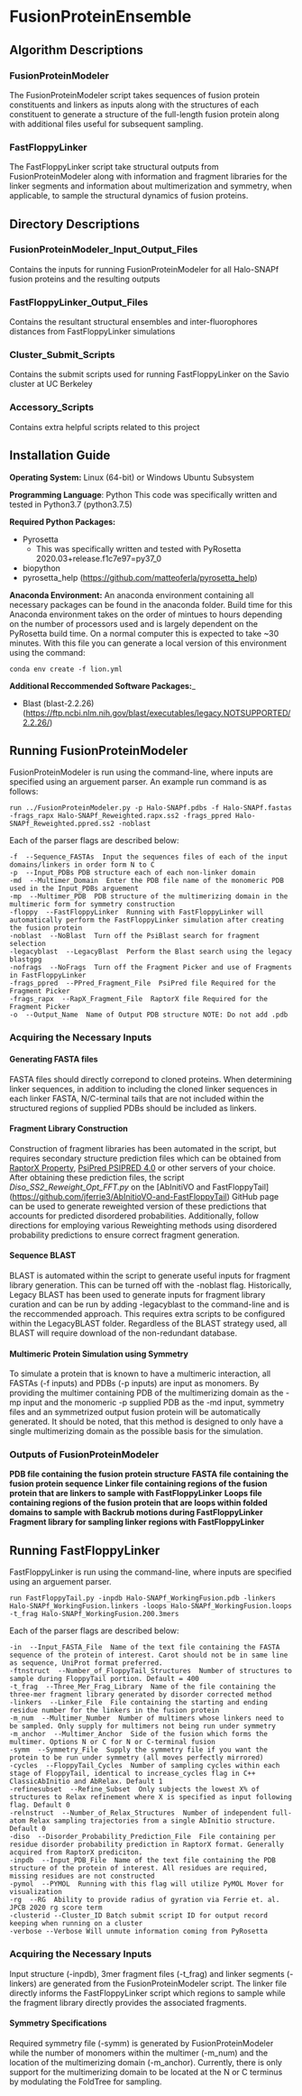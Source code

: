# FusionProteinEnsemble
 
## Algorithm Descriptions
### FusionProteinModeler
The FusionProteinModeler script takes sequences of fusion protein constituents and linkers as inputs along with the structures of each constituent to generate a structure of the full-length fusion protein along with additional files useful for subsequent sampling.
### FastFloppyLinker
The FastFloppyLinker script take structural outputs from FusionProteinModeler along with information and fragment libraries for the linker segments and information about multimerization and symmetry, when applicable, to sample the structural dynamics of fusion proteins.

## Directory Descriptions
### FusionProteinModeler_Input_Output_Files
Contains the inputs for running FusionProteinModeler for all Halo-SNAPf fusion proteins and the resulting outputs
### FastFloppyLinker_Output_Files
Contains the resultant structural ensembles and inter-fluorophores distances from FastFloppyLinker simulations
### Cluster_Submit_Scripts
Contains the submit scripts used for running FastFloppyLinker on the Savio cluster at UC Berkeley
### Accessory_Scripts
Contains extra helpful scripts related to this project

## Installation Guide
__Operating System:__ Linux (64-bit) or Windows Ubuntu Subsystem

__Programming Language__: Python
This code was specifically written and tested in Python3.7 (python3.7.5)

__Required Python Packages:__
- Pyrosetta
	- This was specifically written and tested with PyRosetta 2020.03+release.f1c7e97=py37_0
- biopython
- pyrosetta_help (https://github.com/matteoferla/pyrosetta_help)

__Anaconda Environment:__
An anaconda environment containing all necessary packages can be found in the anaconda folder. Build time for this Anaconda environment takes on the order of mintues to hours depending on the number of processors used and is largely dependent on the PyRosetta build time. On a normal computer this is expected to take ~30 minutes. With this file you can generate a local version of this environment using the command:

```conda env create -f lion.yml```

__Additional Reccommended Software Packages:___
- Blast (blast-2.2.26) (https://ftp.ncbi.nlm.nih.gov/blast/executables/legacy.NOTSUPPORTED/2.2.26/)

## Running FusionProteinModeler
FusionProteinModeler is run using the command-line, where inputs are specified using an arguement parser. An example run command is as follows:
```
run ../FusionProteinModeler.py -p Halo-SNAPf.pdbs -f Halo-SNAPf.fastas -frags_rapx Halo-SNAPf_Reweighted.rapx.ss2 -frags_ppred Halo-SNAPf_Reweighted.ppred.ss2 -noblast
```
Each of the parser flags are described below:
```
-f  --Sequence_FASTAs  Input the sequences files of each of the input domains/linkers in order form N to C
-p  --Input_PDBs PDB structure each of each non-linker domain
-md  --Multimer_Domain  Enter the PDB file name of the monomeric PDB used in the Input_PDBs arguement
-mp  --Multimer_PDB  PDB structure of the multimerizing domain in the multimeric form for symmetry construction
-floppy  --FastFloppyLinker  Running with FastFloppyLinker will automatically perform the FastFloppyLinker simulation after creating the fusion protein
-noblast  --NoBlast  Turn off the PsiBlast search for fragment selection
-legacyblast  --LegacyBlast  Perform the Blast search using the legacy blastgpg
-nofrags  --NoFrags  Turn off the Fragment Picker and use of Fragments in FastFloppyLinker
-frags_ppred  --PPred_Fragment_File  PsiPred file Required for the Fragment Picker
-frags_rapx  --RapX_Fragment_File  RaptorX file Required for the Fragment Picker
-o  --Output_Name  Name of Output PDB structure NOTE: Do not add .pdb
```
### Acquiring the Necessary Inputs
#### Generating FASTA files
FASTA files should directly correpond to cloned proteins. When determining linker sequences, in addition to including the cloned linker sequences in each linker FASTA, N/C-terminal tails that are not included within the structured regions of supplied PDBs should be included as linkers.
#### Fragment Library Construction
Construction of fragment libraries has been automated in the script, but requires secondary structure prediction files which can be obtained from [RaptorX Property](http://raptorx.uchicago.edu/StructurePropertyPred/predict/), [PsiPred PSIPRED 4.0](http://bioinf.cs.ucl.ac.uk/psipred/) or other servers of your choice.
After obtaining these prediction files, the script _Diso_SS2_Reweight_Opt_FFT.py_ on the [AbInitiVO and FastFloppyTail] (https://github.com/jferrie3/AbInitioVO-and-FastFloppyTail) GitHub page can be used to generate reweighted version of these predictions that accounts for predicted disordered probabilities.
Additionally, follow directions for employing various Reweighting methods using disordered probability predictions to ensure correct fragment generation.
#### Sequence BLAST
BLAST is automated within the script to generate useful inputs for fragment library generation. This can be turned off with the -noblast flag. Historically, Legacy BLAST has been used to generate inputs for fragment library curation and can be run by adding -legacyblast to the command-line and is the reccommended approach. This requires extra scripts to be configured within the LegacyBLAST folder.
Regardless of the BLAST strategy used, all BLAST will require download of the non-redundant database.
#### Multimeric Protein Simulation using Symmetry
To simulate a protein that is known to have a multimeric interaction, all FASTAs (-f inputs) and PDBs (-p inputs) are input as monomers. By providing the multimer containing PDB of the multimerizing domain as the -mp input and the monomeric -p supplied PDB as the -md input, symmetry files and an symmetrized output fusion protein will be automatically generated.
It should be noted, that this method is designed to only have a single multimerizing domain as the possible basis for the simulation.
### Outputs of FusionProteinModeler
__PDB file containing the fusion protein structure__
__FASTA file containing the fusion protein sequence__
__Linker file containing regions of the fusion protein that are linkers to sample with FastFloppyLinker__
__Loops file containing regions of the fusion protein that are loops within folded domains to sample with Backrub motions during FastFloppyLinker__
__Fragment library for sampling linker regions with FastFloppyLinker__

## Running FastFloppyLinker
FastFloppyLinker is run using the command-line, where inputs are specified using an arguement parser.
```
run FastFloppyTail.py -inpdb Halo-SNAPf_WorkingFusion.pdb -linkers Halo-SNAPf_WorkingFusion.linkers -loops Halo-SNAPf_WorkingFusion.loops -t_frag Halo-SNAPf_WorkingFusion.200.3mers
```
Each of the parser flags are described below:
```
-in  --Input_FASTA_File  Name of the text file containing the FASTA sequence of the protein of interest. Carot should not be in same line as sequence, UniProt format preferred.
-ftnstruct  --Number_of_FloppyTail_Structures  Number of structures to sample during FloppyTail portion. Default = 400
-t_frag  --Three_Mer_Frag_Library  Name of the file containing the three-mer fragment library generated by disorder corrected method
-linkers  --Linker_File  File containing the starting and ending residue number for the linkers in the fusion protein
-m_num  --Multimer_Number  Number of multimers whose linkers need to be sampled. Only supply for multimers not being run under symmetry
-m_anchor  --Multimer_Anchor  Side of the fusion which forms the multimer. Options N or C for N or C-terminal fusion
-symm  --Symmetry_File  Supply the symmetry file if you want the protein to be run under symmetry (all moves perfectly mirrored)
-cycles  --FloppyTail_Cycles  Number of sampling cycles within each stage of FloppyTail, identical to increase_cycles flag in C++ ClassicAbInitio and AbRelax. Default 1
-refinesubset  --Refine_Subset  Only subjects the lowest X% of structures to Relax refinement where X is specified as input following flag. Default 0
-relnstruct  --Number_of_Relax_Structures  Number of independent full-atom Relax sampling trajectories from a single AbInitio structure. Default 0
-diso  --Disorder_Probability_Prediction_File  File containing per residue disorder probability prediction in RaptorX format. Generally acquired from RaptorX prediciton.
-inpdb  --Input_PDB_File  Name of the text file containing the PDB structure of the protein of interest. All residues are required, missing residues are not constructed
-pymol  --PYMOL  Running with this flag will utilize PyMOL Mover for visualization
-rg  --RG  Ability to provide radius of gyration via Ferrie et. al. JPCB 2020 rg score term
-clusterid --Cluster_ID Batch submit script ID for output record keeping when running on a cluster
-verbose --Verbose Will unmute information coming from PyRosetta
```
### Acquiring the Necessary Inputs
Input structure (-inpdb), 3mer fragment files (-t_frag) and linker segments (-linkers) are generated from the FusionProteinModeler script. The linker file directly informs the FastFloppyLinker script which regions to sample while the fragment library directly provides the associated fragments.

#### Symmetry Specifications
Required symmetry file (-symm) is generated by FusionProteinModeler while the number of monomers within the multimer (-m_num) and the location of the multimerizing domain (-m_anchor). Currently, there is only support for the multimerizing domain to be located at the N or C terminus by modulating the FoldTree for sampling.



